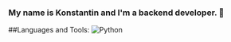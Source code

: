 ###   My name is Konstantin and I'm a backend developer. 👋

##Languages and Tools:
![Python](https://img.shields.io/badge/python-3670A0?style=for-the-badge&logo=python&logoColor=ffdd54)

<!--
**KonstantinSKS/KonstantinSKS** is a ✨ _special_ ✨ repository because its `README.md` (this file) appears on your GitHub profile.

Here are some ideas to get you started:

- 🔭 I’m currently working on ...
- 🌱 I’m currently learning ...
- 👯 I’m looking to collaborate on ...
- 🤔 I’m looking for help with ...
- 💬 Ask me about ...
- 📫 How to reach me: ...
- 😄 Pronouns: ...
- ⚡ Fun fact: ...
-->
